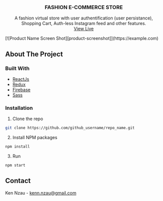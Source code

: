 <br />
<p align="center">
  <h3 align="center">FASHION E-COMMERCE STORE</h3>
  <p align="center">
   A fashion virtual store with user authentification (user persistance), Shopping Cart, Auth-less Instagram feed and other features.
    <br /> 
   <a href="https://coruja-live.herokuapp.com/">View Live</a>
  </p>
</p>
[![Product Name Screen Shot][product-screenshot]](https://example.com)

<!-- ABOUT THE PROJECT -->
## About The Project


### Built With

* [ReactJs](#reactjs)
* [Redux](#redux)
* [Firebase](#firebase)
* [Sass](#sass)




<!-- GETTING STARTED -->

### Installation

1. Clone the repo
```sh
git clone https://github.com/github_username/repo_name.git
```
2. Install NPM packages
```sh
npm install
```
3. Run
```sh
npm start
```




<!-- CONTACT -->
## Contact

Ken Nzau - [kenn.nzau@gmail.com](https://twitter.com/ken_nzau)











